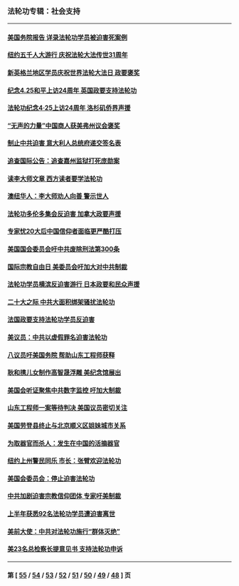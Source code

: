 ### 法轮功专辑：社会支持
---
#### [美国务院报告 详录法轮功学员被迫害死案例](../../pages/nf4386/n13997752.md?05180430) 
#### [纽约五千人大游行 庆祝法轮大法传世31周年](../../pages/nf4386/n13995110.md?05180430) 
#### [新英格兰地区学员庆祝世界法轮大法日 政要褒奖](../../pages/nf4386/n13990800.md?05180430) 
#### [纪念4.25和平上访24周年 英国政要支持法轮功](../../pages/nf4386/n13984057.md?05180430) 
#### [法轮功纪念4·25上访24周年 洛杉矶侨界声援](../../pages/nf4386/n13978796.md?05180430) 
#### [“无声的力量”中国商人获美弗州议会褒奖](../../pages/nf4386/n13941208.md?05180430) 
#### [制止中共迫害 意大利人总统府递交签名表](../../pages/nf4386/n13933726.md?05180430) 
#### [追查国际公告：追查嘉州监狱打死庞勋案](../../pages/nf4386/n13933461.md?05180430) 
#### [读李大师文章 西方读者要学法轮功](../../pages/nf4386/n13925142.md?05180430) 
#### [澳纽华人：李大师劝人向善 警示世人](../../pages/nf4386/n13924146.md?05180430) 
#### [法轮功多伦多集会反迫害 加拿大政要声援](../../pages/nf4386/n13881303.md?05180430) 
#### [专家忧20大后中国信仰者面临更严酷打压](../../pages/nf4386/n13874993.md?05180430) 
#### [美国国会委员会吁中共废除刑法第300条](../../pages/nf4386/n13868121.md?05180430) 
#### [国际宗教自由日 美委员会吁加大对中共制裁](../../pages/nf4386/n13855021.md?05180430) 
#### [法轮功学员横滨反迫害游行 日本政要和民众声援](../../pages/nf4386/n13847132.md?05180430) 
#### [二十大之际 中共大面积绑架骚扰法轮功](../../pages/nf4386/n13846381.md?05180430) 
#### [法国政要支持法轮功学员反迫害](../../pages/nf4386/n13841970.md?05180430) 
#### [美议员：中共以虚假罪名迫害法轮功](../../pages/nf4386/n13841083.md?05180430) 
#### [八议员吁美国务院 帮助山东工程师获释](../../pages/nf4386/n13836379.md?05180430) 
#### [耿和携儿女制作高智晟浮雕 美纪念馆展出](../../pages/nf4386/n13829624.md?05180430) 
#### [美国会听证聚焦中共数字监控 吁加大制裁](../../pages/nf4386/n13825083.md?05180430) 
#### [山东工程师一案等待判决 美国议员密切关注](../../pages/nf4386/n13815065.md?05180430) 
#### [美国劳登县终止与北京顺义区姐妹城市关系](../../pages/nf4386/n13811030.md?05180430) 
#### [为取器官而杀人：发生在中国的活摘器官](../../pages/nf4386/n13794731.md?05180430) 
#### [纽约上州警民同乐 市长：张臂欢迎法轮功](../../pages/nf4386/n13794375.md?05180430) 
#### [美国会委员会：停止迫害法轮功](../../pages/nf4386/n13788164.md?05180430) 
#### [中共加剧迫害宗教信仰团体 专家吁美制裁](../../pages/nf4386/n13780252.md?05180430) 
#### [上半年获悉92名法轮功学员遭迫害离世](../../pages/nf4386/n13772701.md?05180430) 
#### [美前大使：中共对法轮功施行“群体灭绝”](../../pages/nf4386/n13771705.md?05180430) 
#### [美23名总检察长提意见书 支持法轮功申诉](../../pages/nf4386/n13766596.md?05180430) 

---
#### 第 [ [55](./55.md?05180430) / [54](./54.md?05180430) / [53](./53.md?05180430) / [52](./52.md?05180430) / [51](./51.md?05180430) / [50](./50.md?05180430) / [49](./49.md?05180430) / [48](./48.md?05180430) ] 页
